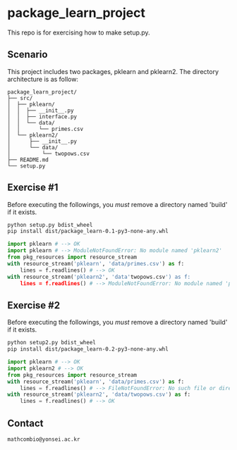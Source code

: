 # package_learn_project

This repo is for exercising how to make setup.py.

Scenario
---
This project includes two packages, pklearn and pklearn2.
The directory architecture is as follow:
```
package_learn_project/
├── src/
│  ├── pklearn/
│  │  ├── __init__.py
│  │  ├── interface.py
│  │  └── data/
│  │      └── primes.csv
│  └── pklearn2/
│      ├── __init__.py
│      └── data/
│          └── twopows.csv
├── README.md
└── setup.py
```

Exercise #1 
---
Before executing the followings, you *must* remove a directory named 'build' if it exists.

```bash
python setup.py bdist_wheel
pip install dist/package_learn-0.1-py3-none-any.whl
```
```python
import pklearn # --> OK
import pklearn # --> ModuleNotFoundError: No module named 'pklearn2'
from pkg_resources import resource_stream
with resource_stream('pklearn', 'data/primes.csv') as f:
    lines = f.readlines() # --> OK
with resource_stream('pklearn2', 'data'twopows.csv') as f:
    lines = f.readlines() # --> ModuleNotFoundError: No module named 'pklearn2'
```

Exercise #2
---
Before executing the followings, you *must* remove a directory named 'build' if it exists.

```bash
python setup2.py bdist_wheel
pip install dist/package_learn-0.2-py3-none-any.whl
```
```python
import pklearn # --> OK
import pklearn2 # --> OK
from pkg_resources import resource_stream
with resource_stream('pklearn', 'data/primes.csv') as f:
    lines = f.readlines() # --> FileNotFoundError: No such file or directory
with resource_stream('pklearn2', 'data/twopows.csv') as f:
    lines = f.readlines() # --> OK
```

Contact
---
```
mathcombio@yonsei.ac.kr
```

